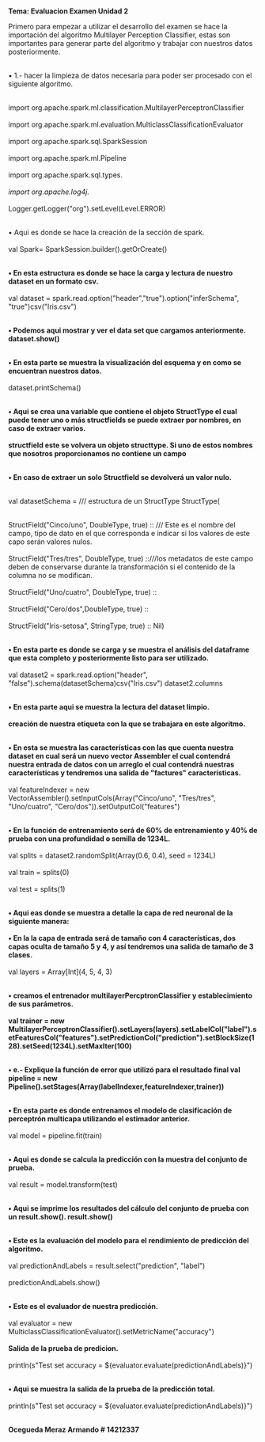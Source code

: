  
  <b><br> Tema: Evaluacion Examen Unidad 2 </b> </br>   

 
 </b>Primero para empezar a utilizar el desarrollo del examen se hace la importación del algoritmo Multilayer Perception Classifier, estas son importantes para generar parte del algoritmo y trabajar con nuestros datos posteriormente. </b></br> 

 <br> </b>&bull;  1.- hacer la limpieza de datos necesaria para poder ser procesado con el siguiente algoritmo. </b></br> 

<br> import org.apache.spark.ml.classification.MultilayerPerceptronClassifier</br> 
<br> import org.apache.spark.ml.evaluation.MulticlassClassificationEvaluator</br> 
<br> import org.apache.spark.sql.SparkSession</br> 
<br> import org.apache.spark.ml.Pipeline</br> 
<br> import org.apache.spark.sql.types._</br> 
<br> import org.apache.log4j._</br> 
<br> Logger.getLogger("org").setLevel(Level.ERROR)</br> 

<br> &bull;  Aqui es donde se hace la creación de la sección de spark.</br> 
<br> val Spark= SparkSession.builder().getOrCreate()</br> 

<br><b> &bull; En esta estructura es donde se hace la carga y lectura de nuestro dataset en un formato csv.</br></b> 
<br>val dataset = spark.read.option("header","true").option("inferSchema", "true")csv("Iris.csv")</br>

<b><br> &bull; Podemos aqui mostrar y ver el data set que cargamos anteriormente.
dataset.show()</br></b>

<br><b> &bull; En esta parte se muestra la visualización del esquema y en como se encuentran nuestros datos.</br></b>
<br>dataset.printSchema()</br>

<br><b> &bull;  Aqui se crea una variable que contiene el objeto StructType el cual puede tener uno o más structfields se puede extraer por nombres, en caso de extraer varios.</br></b>
<br><b> structfield este se volvera un objeto structtype. Si uno de estos nombres que nosotros proporcionamos no contiene un campo</br></b>

<br><b> &bull;  En caso de extraer un solo Structfield se devolverá un valor nulo.</br></b>

<br>val datasetSchema =  /// estructura de un StructType
StructType(</br>

<br>StructField("Cinco/uno", DoubleType, true) :: /// Este es el nombre del campo, tipo de dato en el que corresponda e indicar si los valores de este capo serán valores nulos.</br>
<br>StructField("Tres/tres", DoubleType, true) ::///los metadatos de este campo deben de conservarse durante la transformación si el contenido de la columna no se modifican.</br>
<br>StructField("Uno/cuatro", DoubleType, true) ::</br>
<br>StructField("Cero/dos",DoubleType, true) ::</br>
<br>StructField("Iris-setosa", StringType, true) :: Nil)</br>

<br><b> &bull;  En esta parte es donde se carga y se muestra el análisis del dataframe que esta completo y posteriormente listo para ser utilizado.</br></b>
<br>val dataset2 = spark.read.option("header", "false").schema(datasetSchema)csv("Iris.csv")
dataset2.columns</br>

<br><b> &bull; En esta parte aqui se muestra la lectura del dataset limpio.</br></b>
<br><b> creación de nuestra etiqueta con la que se trabajara en este algoritmo.</br></b>

 <br><b> &bull;  En esta se muestra las características con las que cuenta nuestra dataset en cual será un nuevo vector Assembler el cual contendrá nuestra entrada de datos con un arreglo el cual contendrá nuestras características y tendremos una salida de "factures" características.</br></b>
 <br>val featureIndexer = new VectorAssembler().setInputCols(Array("Cinco/uno", "Tres/tres", "Uno/cuatro", "Cero/dos")).setOutputCol("features")</br>


<br><b> &bull;  En la función de entrenamiento será de 60% de entrenamiento y 40% de prueba con una profundidad o semilla de 1234L.</br></b>
<br>val splits = dataset2.randomSplit(Array(0.6, 0.4), seed = 1234L)</br>
    <br>val train = splits(0)</br>
    <br>val test = splits(1)</br>

<br><b> &bull; Aqui eas donde se muestra a detalle la capa de red neuronal de la siguiente manera:</br></b>
<br><b> &bull; En la la capa de entrada será de tamaño con 4 características, dos capas oculta de tamaño 5 y 4, y así tendremos una salida de tamaño de 3 clases.</br></b>
<br>val layers = Array[Int](4, 5, 4, 3)</br>

<br><b> &bull; creamos el entrenador multilayerPercptronClassifier y establecimiento de sus parámetros.</br></b>
<br><b>val trainer = new MultilayerPerceptronClassifier().setLayers(layers).setLabelCol("label").setFeaturesCol("features").setPredictionCol("prediction").setBlockSize(128).setSeed(1234L).setMaxIter(100)</br></b>

<br><b> &bull; e.- Explique la función de error que utilizó para el resultado final
val pipeline = new Pipeline().setStages(Array(labelIndexer,featureIndexer,trainer))</br></b>

<br><b> &bull;  En esta parte es donde entrenamos el modelo de clasificación de perceptrón multicapa utilizando el estimador anterior.</br></b>
<br>val model = pipeline.fit(train)</br>

<br><b> &bull;  Aqui es donde se calcula la predicción con la muestra del conjunto de prueba.</br></b>
<br>val result = model.transform(test)</br>

<br><b> &bull;  Aqui se imprime los resultados del cálculo del conjunto de prueba con un result.show().
result.show()</br></b>

<br><b> &bull;  Este es la evaluación del modelo para el rendimiento de predicción del algoritmo.</br></b>
<br>val predictionAndLabels = result.select("prediction", "label")</br>
<br>predictionAndLabels.show()</br>

<br><b> &bull;  Este es el evaluador de nuestra predicción.</br></b>
<br>val evaluator = new MulticlassClassificationEvaluator().setMetricName("accuracy")</br>
<br><b>Salida de la prueba de predicion.</br></b>
<br>println(s"Test set accuracy = ${evaluator.evaluate(predictionAndLabels)}")</br>

<br><b> &bull;  Aqui se muestra la salida de la prueba de la predicción total.</br></b>
<br>println(s"Test set accuracy = ${evaluator.evaluate(predictionAndLabels)}")</br>


<b><br>  Ocegueda Meraz Armando # 14212337</b> </br>   
